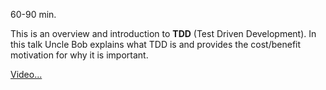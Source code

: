 60-90 min.

This is an overview and introduction to **TDD** (Test Driven Development).  In this talk
Uncle Bob explains what TDD is and provides the cost/benefit motivation for why it is important.

[Video...](https://vimeo.com/97516288)